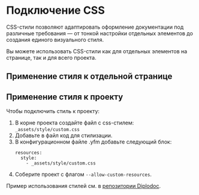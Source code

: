 # Подключение CSS

CSS-стили позволяют адаптировать оформление документации под различные требования — от тонкой настройки отдельных элементов до создания единого визуального стиля.

Вы можете использовать CSS-стили как для отдельных элементов на странице, так и для всего проекта.

## Применение стиля к отдельной странице

<!--Чтобы использовать стиль на странице документации:

1. В конец страницы документации пропишите тег `<style>` с атрибутом scoped.
1. В тело тега `<style>` добавьте код для стилизация элемента.

{% cut "Пример использования кастомного стиля" %}

  {% cut "Код для стилизации кнопки" %}

  ```
  <style scoped>
  .button {
    border: none;
    outline: none;
    display: inline-block;
    text-align: center;
    text-decoration: none;
    cursor: pointer;
    font-size: 28px;
    font-family: var(--yc-text-body-font-family);
    padding: 8px 8px;
    border-radius: 10px;
    background-color: #e4edff;
    margin-top: 20px;
    transition: all .4s ease;
    }

  .button:hover{
    transform: scale(1.1);
  }

  .button:active {
    box-shadow: inset 0 1px 3px rgba(0, 0, 0, 0.2);
    text-shadow: 0 1px 3px rgba(0, 0, 0, 0.2);
    background: #ffd633;
  }
  </style>
  ```

  {% endcut %}

Результат:

<span class="button">Кнопка</span>

{% endcut %}-->

## Применение стиля к проекту

Чтобы подключить стиль к проекту:

1. В корне проекта создайте файл с css-стилем: `_assets/style/custom.css` 
1. Добавьте в файл код для стилизации.
1. В конфигурационном файле .yfm добавьте следующий блок:
    ```
    resources:
      style:
        - _assets/style/custom.css
    ```
1. Соберите проект с флагом `--allow-custom-resources`.

Пример использования стилей см. в [репозитории Diplodoc](https://github.com/diplodoc-platform/docs).

<style scoped>
.button {
  border: none;
  outline: none;
  display: inline-block;
  text-align: center;
  text-decoration: none;
  cursor: pointer;
  font-size: 28px;
  font-family: var(--yc-text-body-font-family);
  padding: 8px 8px;
  border-radius: 10px;
  background-color: #e4edff;
  margin-top: 20px;
  transition: all .4s ease;
  }
  .button:hover{
    transform: scale(1.1);
  }
  .button:active {
    box-shadow: inset 0 1px 3px rgba(0, 0, 0, 0.2);
    text-shadow: 0 1px 3px rgba(0, 0, 0, 0.2);
    background: #ffd633;
  }
</style>